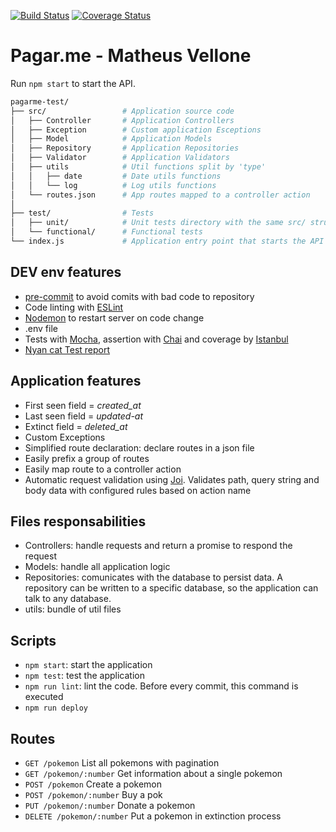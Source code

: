 [![Build Status](https://travis-ci.org/MatheusVellone/pagarme-test.svg?branch=master)](https://travis-ci.org/MatheusVellone/pagarme-test)
[![Coverage Status](https://coveralls.io/repos/github/MatheusVellone/pagarme-test/badge.svg?branch=master)](https://coveralls.io/github/MatheusVellone/pagarme-test?branch=master)

# Pagar.me - Matheus Vellone

Run `npm start` to start the API.

```bash
pagarme-test/
├── src/                 # Application source code
│   ├── Controller       # Application Controllers
│   ├── Exception        # Custom application Esceptions
│   ├── Model            # Application Models
│   ├── Repository       # Application Repositories
│   ├── Validator        # Application Validators
│   ├── utils            # Util functions split by 'type'
│   │   ├── date         # Date utils functions
│   │   └── log          # Log utils functions
│   └── routes.json      # App routes mapped to a controller action
│
├── test/                # Tests
│   ├── unit/            # Unit tests directory with the same src/ structure
│   └── functional/      # Functional tests
└── index.js             # Application entry point that starts the API server
```

## DEV env features
- [pre-commit](https://github.com/observing/pre-commit) to avoid comits with bad code to repository
- Code linting with [ESLint](http://eslint.org/)
- [Nodemon](https://nodemon.io/) to restart server on code change
- .env file
- Tests with [Mocha](https://mochajs.org/), assertion with [Chai](http://chaijs.com/api/bdd/) and coverage by [Istanbul](https://gotwarlost.github.io/istanbul/)
- [Nyan cat Test report](https://mochajs.org/#nyan)

## Application features
- First seen field = _created_at_
- Last seen field = _updated-at_
- Extinct field = _deleted_at_
- Custom Exceptions
- Simplified route declaration: declare routes in a json file
- Easily prefix a group of routes
- Easily map route to a controller action
- Automatic request validation using [Joi](https://github.com/hapijs/joi). Validates path, query string and body data with configured rules based on action name

## Files responsabilities
- Controllers: handle requests and return a promise to respond the request
- Models: handle all application logic
- Repositories: comunicates with the database to persist data. A repository can be written to a specific database, so the application can talk to any database.
- utils: bundle of util files

## Scripts
- `npm start`: start the application
- `npm test`: test the application
- `npm run lint`: lint the code. Before every commit, this command is executed
- `npm run deploy`

## Routes

- `GET /pokemon` List all pokemons with pagination
- `GET /pokemon/:number` Get information about a single pokemon
- `POST /pokemon` Create a pokemon
- `POST /pokemon/:number` Buy a pok
- `PUT /pokemon/:number` Donate a pokemon
- `DELETE /pokemon/:number` Put a pokemon in extinction process
